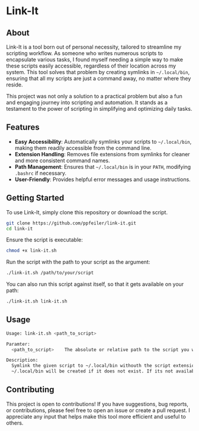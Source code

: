 # Link-It

## About

Link-It is a tool born out of personal necessity, tailored to streamline my scripting workflow. As someone who writes numerous scripts to encapsulate various tasks, I found myself needing a simple way to make these scripts easily accessible, regardless of their location across my system. This tool solves that problem by creating symlinks in `~/.local/bin`, ensuring that all my scripts are just a command away, no matter where they reside.

This project was not only a solution to a practical problem but also a fun and engaging journey into scripting and automation. It stands as a testament to the power of scripting in simplifying and optimizing daily tasks.

## Features

- **Easy Accessibility**: Automatically symlinks your scripts to `~/.local/bin`, making them readily accessible from the command line.
- **Extension Handling**: Removes file extensions from symlinks for cleaner and more consistent command names.
- **Path Management**: Ensures that `~/.local/bin` is in your `PATH`, modifying `.bashrc` if necessary.
- **User-Friendly**: Provides helpful error messages and usage instructions.

## Getting Started

To use Link-It, simply clone this repository or download the script.

```bash
git clone https://github.com/ppfeiler/link-it.git
cd link-it
```

Ensure the script is executable:

```bash
chmod +x link-it.sh
```

Run the script with the path to your script as the argument:

```bash
./link-it.sh /path/to/your/script
```

You can also run this script against itself, so that it gets available on your path:

```bash
./link-it.sh link-it.sh
```

## Usage

```bash
Usage: link-it.sh <path_to_script>

Paramter:
  <path_to_script>    The absolute or relative path to the script you want to symlink to ~/.local/bin.

Description:
  Symlink the given script to ~/.local/bin withouth the script extension (if it exists).
  ~/.local/bin will be created if it does not exist. If its not available on the PATH, it will add it and writes to your .bashrc file.
```

## Contributing

This project is open to contributions! If you have suggestions, bug reports, or contributions, please feel free to open an issue or create a pull request. I appreciate any input that helps make this tool more efficient and useful to others.
